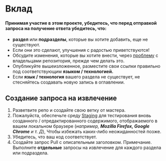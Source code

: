 # Вклад

#### Принимая участие в этом проекте, убедитесь, что перед отправкой запроса на получение ответа убедитесь, что:

- **раздел** или **подразделы**, которые вы хотите добавить, еще не существуют.
- Если они это сделают, улучшения с радостью приветствуются!
- Обсудите изменения, которые вы хотите внести, через [проблему](https://github.com/vinayhegde1990/devops-notes/issues) с владельцами репозитория, прежде чем делать это.
- Опубликуйте вышеизложенное, разместите свои ссылки правильно под соответствующим **языком / технологией.**
- Если **язык / технология** вашего раздела не существует, не стесняйтесь создавать новую запись в оглавлении.
  
    
## Создание запроса на извлечение

1. Разветвите репо и создайте свою ветку от мастера.
2. Пожалуйста, обеспечьте среду [Staging](Staging-RU.md) для тестирования вновь созданного / отредактированного содержимого, отображаемого в вашем локальном браузере (_например, **Mozilla Firefox, Google Chrome** и т. Д_), Чтобы избежать каких-либо неожиданностей позже.
3. Убедитесь, что ваш код соответствует.
4. Создайте запрос Pull с описательным заголовком. Примечание. Выполните **отдельные** запросы на извлечение для каждого раздела или подраздела.
